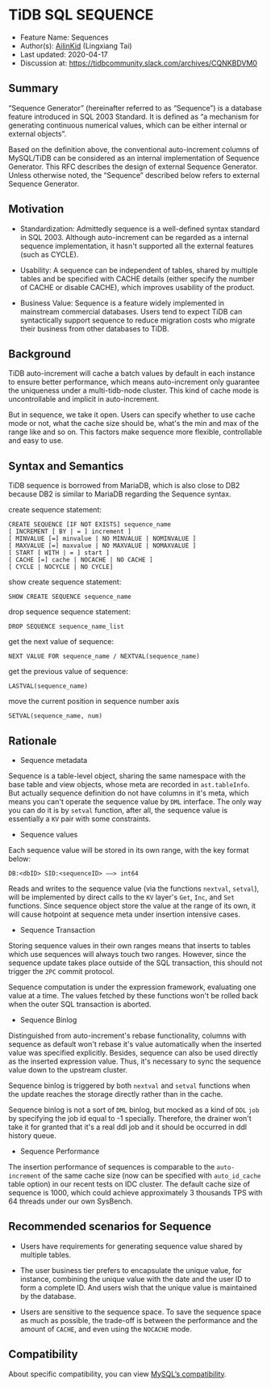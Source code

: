 # TiDB SQL SEQUENCE

- Feature Name: Sequences
- Author(s):     [AilinKid](https://github.com/ailinkid) (Lingxiang Tai)
- Last updated:  2020-04-17
- Discussion at: https://tidbcommunity.slack.com/archives/CQNKBDVM0

## Summary

“Sequence Generator” (hereinafter referred to as “Sequence”) is a database feature introduced in SQL 2003 Standard. It is defined as “a mechanism for generating continuous numerical values, which can be either internal or external objects”.

Based on the definition above, the conventional auto-increment columns of MySQL/TiDB can be considered as an internal implementation of Sequence Generator. This RFC describes the design of external Sequence Generator. Unless otherwise noted, the “Sequence” described below refers to external Sequence Generator.

## Motivation

- Standardization: Admittedly sequence is a well-defined syntax standard in SQL 2003. Although auto-increment can be regarded as a internal sequence implementation, it hasn't supported all the external features (such as CYCLE).

- Usability: A sequence can be independent of tables, shared by multiple tables and be specified with CACHE details (either specify the number of CACHE or disable CACHE), which improves usability of the product.

- Business Value: Sequence is a feature widely implemented in mainstream commercial databases. Users tend to expect TiDB can syntactically support sequence to reduce migration costs who migrate their business from other databases to TiDB. 

## Background

TiDB auto-increment will cache a batch values by default in each instance to ensure better performance, which means auto-increment only guarantee the uniqueness under a multi-tidb-node cluster. This kind of cache mode is uncontrollable and implicit in auto-increment.

But in sequence, we take it open. Users can specify whether to use cache mode or not, what the cache size should be, what's the min and max of the range like and so on. This factors make sequence more flexible, controllable and easy to use.

## Syntax and Semantics

TiDB sequence is borrowed from MariaDB, which is also close to DB2 because DB2 is similar to MariaDB regarding the Sequence syntax.

create sequence statement:

```
CREATE SEQUENCE [IF NOT EXISTS] sequence_name
[ INCREMENT [ BY | = ] increment ]
[ MINVALUE [=] minvalue | NO MINVALUE | NOMINVALUE ]
[ MAXVALUE [=] maxvalue | NO MAXVALUE | NOMAXVALUE ]
[ START [ WITH | = ] start ] 
[ CACHE [=] cache | NOCACHE | NO CACHE ]
[ CYCLE | NOCYCLE | NO CYCLE]
```
 
show create sequence statement:

```
SHOW CREATE SEQUENCE sequence_name
```

drop sequence sequence statement:

```
DROP SEQUENCE sequence_name_list
```

get the next value of sequence:

```
NEXT VALUE FOR sequence_name / NEXTVAL(sequence_name)
```

get the previous value of sequence:

```
LASTVAL(sequence_name)
```

move the current position in sequence number axis

```
SETVAL(sequence_name, num)
```

## Rationale

- Sequence metadata

Sequence is a table-level object, sharing the same namespace with the base table and view objects, whose meta are recorded in `ast.tableInfo`. But actually sequence definition do not have columns in it's meta, which means you can't operate the sequence value by `DML` interface. The only way you can do it is by `setval` function, after all, the sequence value is essentially a `KV` pair with some constraints.

- Sequence values

Each sequence value will be stored in its own range, with the key format below:

```
DB:<dbID> SID:<sequenceID> ——> int64 
```

Reads and writes to the sequence value (via the functions `nextval`, `setval`), will be implemented by direct calls to the `KV` layer's `Get`, `Inc`, and `Set` functions. Since sequence object store the value at the range of its own, it will cause hotpoint at sequence meta under insertion intensive cases.

- Sequence Transaction

Storing sequence values in their own ranges means that inserts to tables which use sequences will always touch two ranges. However, since the sequence update takes place outside of the SQL transaction, this should not trigger the `2PC` commit protocol. 

Sequence computation is under the expression framework, evaluating one value at a time. The values fetched by these functions won't be rolled back when the outer SQL transaction is aborted.

- Sequence Binlog

Distinguished from auto-increment's rebase functionality, columns with sequence as default won't rebase it's value automatically when the inserted value was specified explicitly. Besides, sequence can also be used directly as the inserted expression value. Thus, it's necessary to sync the sequence value down to the upstream cluster.

Sequence binlog is triggered by both `nextval` and `setval` functions when the update reaches the storage directly rather than in the cache.

Sequence binlog is not a sort of `DML` binlog, but mocked as a kind of `DDL` `job` by specifying the job id equal to -1 specially. Therefore, the drainer won't take it for granted that it's a real ddl job and it should be occurred in ddl history queue. 

- Sequence Performance

The insertion performance of sequences is comparable to the `auto-increment` of the same cache size (now can be specified with `auto_id_cache` table option) in our recent tests on IDC cluster. The default cache size of sequence is 1000, which could achieve approximately 3 thousands TPS with 64 threads under our own SysBench. 

## Recommended scenarios for Sequence

- Users have requirements for generating sequence value shared by multiple tables.

- The user business tier prefers to encapsulate the unique value, for instance, combining the unique value with the date and the user ID to form a complete ID. And users wish that the unique value is maintained by the database.

- Users are sensitive to the sequence space. To save the sequence space as much as possible, the trade-off is between the performance and the amount of `CACHE`, and even using the `NOCACHE` mode.

## Compatibility

About specific compatibility, you can view [MySQL’s compatibility](https://github.com/pingcap/docs/blob/master/sql/mysql-compatibility.md#ddl).
